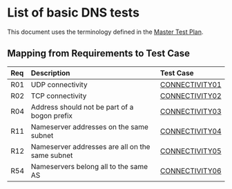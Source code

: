 # List of basic DNS tests

This document uses the terminology defined in the [Master Test Plan](../Master%20Test%20Plan.md).

## Mapping from Requirements to Test Case

|Req| Description                                                          | Test Case |
|:--|:---------------------------------------------------------------------|:----------|
|R01|UDP connectivity|[CONNECTIVITY01](./connectivity01.md)|
|R02|TCP connectivity|[CONNECTIVITY02](./connectivity02.md)|
|R04|Address should not be part of a bogon prefix|[CONNECTIVITY03](./connectivity03.md)|
|R11|Nameserver addresses on the same subnet|[CONNECTIVITY04](./connectivity04.md)|
|R12|Nameserver addresses are all on the same subnet|[CONNECTIVITY05](./connectivity05.md)|
|R54|Nameservers belong all to the same AS|[CONNECTIVITY06](./connectivity06.md)|
